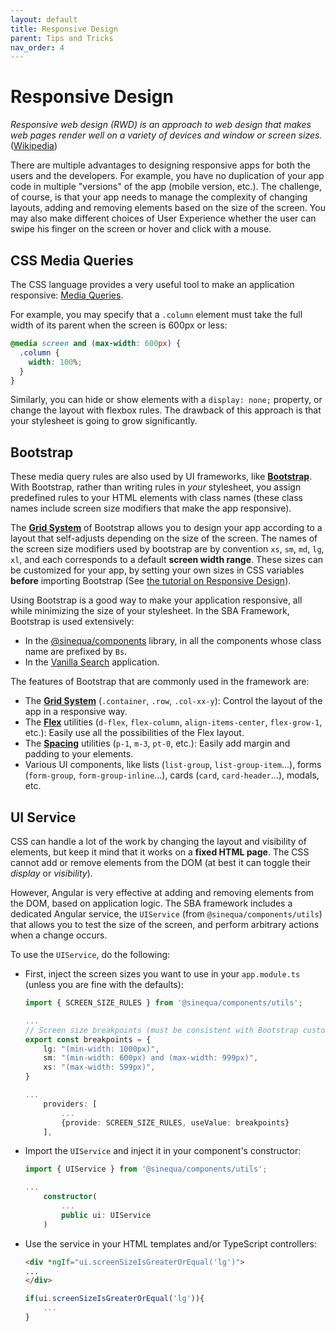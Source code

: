 ```yaml
---
layout: default
title: Responsive Design
parent: Tips and Tricks
nav_order: 4
---
```


# Responsive Design

*Responsive web design (RWD) is an approach to web design that makes web pages render well on a variety of devices and window or screen sizes.* ([Wikipedia](https://en.wikipedia.org/wiki/Responsive_web_design))

There are multiple advantages to designing responsive apps for both the users and the developers. For example, you have no duplication of your app code in multiple "versions" of the app (mobile version, etc.). The challenge, of course, is that your app needs to manage the complexity of changing layouts, adding and removing elements based on the size of the screen. You may also make different choices of User Experience whether the user can swipe his finger on the screen or hover and click with a mouse.

## CSS Media Queries

The CSS language provides a very useful tool to make an application responsive: [Media Queries](https://www.w3schools.com/CSS/css3_mediaqueries_ex.asp).

For example, you may specify that a `.column` element must take the full width of its parent when the screen is 600px or less:

```css
@media screen and (max-width: 600px) {
  .column {
    width: 100%;
  }
}
```

Similarly, you can hide or show elements with a `display: none;` property, or change the layout with flexbox rules. The drawback of this approach is that your stylesheet is going to grow significantly.

## Bootstrap

These media query rules are also used by UI frameworks, like [**Bootstrap**](https://getbootstrap.com/). With Bootstrap, rather than writing rules in *your* stylesheet, you assign predefined rules to your HTML elements with class names (these class names include screen size modifiers that make the app responsive).

The [**Grid System**](https://getbootstrap.com/docs/4.4/layout/grid/) of Bootstrap allows you to design your app according to a layout that self-adjusts depending on the size of the screen. The names of the screen size modifiers used by bootstrap are by convention `xs`, `sm`, `md`, `lg`, `xl`, and each corresponds to a default **screen width range**. These sizes can be customized for your app, by setting your own sizes in CSS variables **before** importing Bootstrap (See [the tutorial on Responsive Design]({{site.baseurl}}tutorial/responsive-design.html)).

Using Bootstrap is a good way to make your application responsive, all while minimizing the size of your stylesheet. In the SBA Framework, Bootstrap is used extensively:

- In the [@sinequa/components]({{site.baseurl}}modules/components/components.html) library, in all the components whose class name are prefixed by `Bs`.
- In the [Vanilla Search]({{site.baseurl}}apps/2-vanilla-search.html) application.

The features of Bootstrap that are commonly used in the framework are:

- The [**Grid System**](https://getbootstrap.com/docs/4.4/layout/grid/) (`.container`, `.row`, `.col-xx-y`): Control the layout of the app in a responsive way.
- The [**Flex**](https://getbootstrap.com/docs/4.4/utilities/flex/) utilities (`d-flex`, `flex-column`, `align-items-center`, `flex-grow-1`, etc.): Easily use all the possibilities of the Flex layout.
- The [**Spacing**](https://getbootstrap.com/docs/4.4/utilities/spacing/) utilities (`p-1`, `m-3`, `pt-0`, etc.): Easily add margin and padding to your elements.
- Various UI components, like lists (`list-group`, `list-group-item`...), forms (`form-group`, `form-group-inline`...), cards (`card`, `card-header`...), modals, etc.

## UI Service

CSS can handle a lot of the work by changing the layout and visibility of elements, but keep it mind that it works on a **fixed HTML page**. The CSS cannot add or remove elements from the DOM (at best it can toggle their *display* or *visibility*).

However, Angular is very effective at adding and removing elements from the DOM, based on application logic. The SBA framework includes a dedicated Angular service, the `UIService` (from `@sinequa/components/utils`) that allows you to test the size of the screen, and perform arbitrary actions when a change occurs.

To use the `UIService`, do the following:

- First, inject the screen sizes you want to use in your `app.module.ts` (unless you are fine with the defaults):

    ```ts
    import { SCREEN_SIZE_RULES } from '@sinequa/components/utils';

    ...
    // Screen size breakpoints (must be consistent with Bootstrap custom breakpoints in styles/app.scss)
    export const breakpoints = {
        lg: "(min-width: 1000px)",
        sm: "(min-width: 600px) and (max-width: 999px)",
        xs: "(max-width: 599px)",
    }

    ...
        providers: [
            ...
            {provide: SCREEN_SIZE_RULES, useValue: breakpoints}
        ],
    ```

- Import the `UIService` and inject it in your component's constructor:

    ```ts
    import { UIService } from '@sinequa/components/utils';

    ...
        constructor(
            ...
            public ui: UIService
        )
    ```

- Use the service in your HTML templates and/or TypeScript controllers:

    ```html
    <div *ngIf="ui.screenSizeIsGreaterOrEqual('lg')">
    ...
    </div>
    ```

    ```ts
    if(ui.screenSizeIsGreaterOrEqual('lg')){
        ...
    }
    ```
